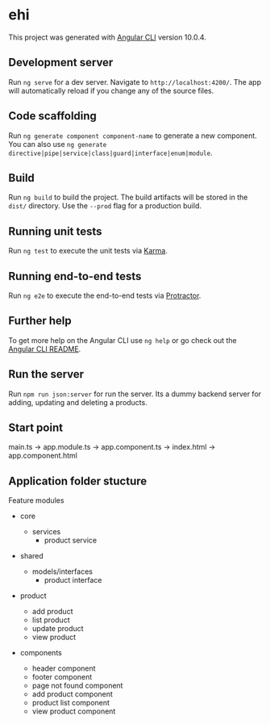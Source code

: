 # ehi

This project was generated with [Angular CLI](https://github.com/angular/angular-cli) version 10.0.4.

## Development server

Run `ng serve` for a dev server. Navigate to `http://localhost:4200/`. The app will automatically reload if you change any of the source files.

## Code scaffolding

Run `ng generate component component-name` to generate a new component. You can also use `ng generate directive|pipe|service|class|guard|interface|enum|module`.

## Build

Run `ng build` to build the project. The build artifacts will be stored in the `dist/` directory. Use the `--prod` flag for a production build.

## Running unit tests

Run `ng test` to execute the unit tests via [Karma](https://karma-runner.github.io).

## Running end-to-end tests

Run `ng e2e` to execute the end-to-end tests via [Protractor](http://www.protractortest.org/).

## Further help

To get more help on the Angular CLI use `ng help` or go check out the [Angular CLI README](https://github.com/angular/angular-cli/blob/master/README.md).

## Run the server

Run `npm run json:server` for run the server. Its a dummy backend server for adding, updating and deleting a products.

## Start point

main.ts -> app.module.ts -> app.component.ts -> index.html -> app.component.html

## Application folder stucture

Feature modules

- core
  - services
    - product service
- shared
  - models/interfaces
    - product interface
- product

  - add product
  - list product
  - update product
  - view product

- components
  - header component
  - footer component
  - page not found component
  - add product component
  - product list component
  - view product component
